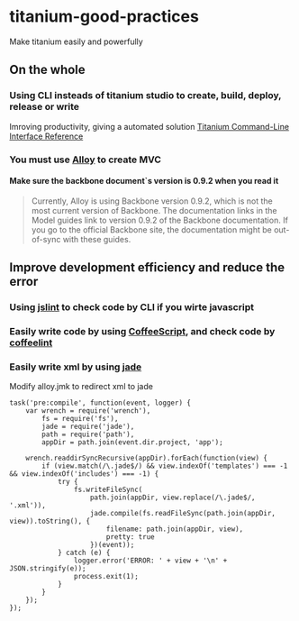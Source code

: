 titanium-good-practices
=======================

Make titanium easily and powerfully

## On the whole

### Using CLI insteads of titanium studio to create, build, deploy, release or write
Imroving productivity, giving a automated solution
[Titanium Command-Line Interface Reference](http://docs.appcelerator.com/titanium/3.0/#!/guide/Titanium_Command-Line_Interface_Reference)

### You must use [Alloy](http://docs.appcelerator.com/titanium/3.0/#!/guide/Alloy_Quick_Start) to create MVC

#### Make sure the backbone document`s version is 0.9.2 when you read it
>Currently, Alloy is using Backbone version 0.9.2, which is not the most current version of Backbone. The documentation links in the Model guides link to version 0.9.2 of the Backbone documentation. If you go to the official Backbone site, the documentation might be out-of-sync with these guides.


## Improve development efficiency and reduce the error

### Using [jslint](https://github.com/reid/node-jslint) to check code by CLI if you wirte javascript 

### Easily write code by using [CoffeeScript](http://coffeescript.org/), and check code by [coffeelint](http://www.coffeelint.org/)

### Easily write xml by using [jade](https://github.com/jadejs/jade)
Modify alloy.jmk to redirect xml to jade
```
task('pre:compile', function(event, logger) {
    var wrench = require('wrench'),
		fs = require('fs'),
		jade = require('jade'),
		path = require('path'),
		appDir = path.join(event.dir.project, 'app');

	wrench.readdirSyncRecursive(appDir).forEach(function(view) {
		if (view.match(/\.jade$/) && view.indexOf('templates') === -1 && view.indexOf('includes') === -1) {
			try {
				fs.writeFileSync(
					path.join(appDir, view.replace(/\.jade$/, '.xml')),
					jade.compile(fs.readFileSync(path.join(appDir, view)).toString(), {
						filename: path.join(appDir, view),
						pretty: true
					})(event));
			} catch (e) {
				logger.error('ERROR: ' + view + '\n' + JSON.stringify(e));
				process.exit(1);
			}
		}
	});
});
```

